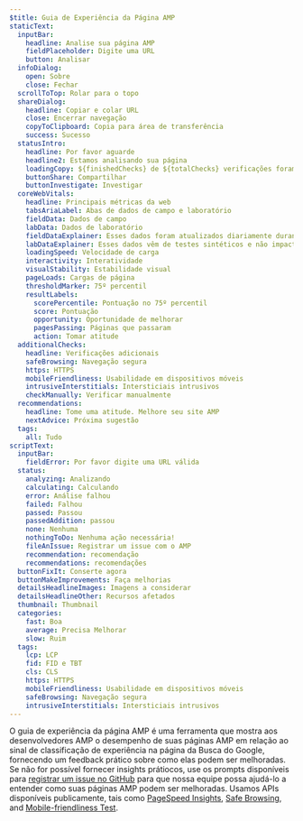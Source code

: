 ```yaml
---
$title: Guia de Experiência da Página AMP
staticText:
  inputBar:
    headline: Analise sua página AMP
    fieldPlaceholder: Digite uma URL
    button: Analisar
  infoDialog:
    open: Sobre
    close: Fechar
  scrollToTop: Rolar para o topo
  shareDialog:
    headline: Copiar e colar URL
    close: Encerrar navegação
    copyToClipboard: Copia para área de transferência
    success: Sucesso
  statusIntro:
    headline: Por favor aguarde
    headline2: Estamos analisando sua página
    loadingCopy: ${finishedChecks} de ${totalChecks} verificações foram concluídas
    buttonShare: Compartilhar
    buttonInvestigate: Investigar
  coreWebVitals:
    headline: Principais métricas da web
    tabsAriaLabel: Abas de dados de campo e laboratório
    fieldData: Dados de campo
    labData: Dados de laboratório
    fieldDataExplainer: Esses dados foram atualizados diariamente durante o período de 28 dias consecutivos.
    labDataExplainer: Esses dados vêm de testes sintéticos e não impactam a experiência da página.
    loadingSpeed: Velocidade de carga
    interactivity: Interatividade
    visualStability: Estabilidade visual
    pageLoads: Cargas de página
    thresholdMarker: 75º percentil
    resultLabels:
      scorePercentile: Pontuação no 75º percentil
      score: Pontuação
      opportunity: Oportunidade de melhorar
      pagesPassing: Páginas que passaram
      action: Tomar atitude
  additionalChecks:
    headline: Verificações adicionais
    safeBrowsing: Navegação segura
    https: HTTPS
    mobileFriendliness: Usabilidade em dispositivos móveis
    intrusiveInterstitials: Intersticiais intrusivos
    checkManually: Verificar manualmente
  recommendations:
    headline: Tome uma atitude. Melhore seu site AMP
    nextAdvice: Próxima sugestão
  tags:
    all: Tudo
scriptText:
  inputBar:
    fieldError: Por favor digite uma URL válida
  status:
    analyzing: Analizando
    calculating: Calculando
    error: Análise falhou
    failed: Falhou
    passed: Passou
    passedAddition: passou
    none: Nenhuma
    nothingToDo: Nenhuma ação necessária!
    fileAnIssue: Registrar um issue com o AMP
    recommendation: recomendação
    recommendations: recomendações
  buttonFixIt: Conserte agora
  buttonMakeImprovements: Faça melhorias
  detailsHeadlineImages: Imagens a considerar
  detailsHeadlineOther: Recursos afetados
  thumbnail: Thumbnail
  categories:
    fast: Boa
    average: Precisa Melhorar
    slow: Ruim
  tags:
    lcp: LCP
    fid: FID e TBT
    cls: CLS
    https: HTTPS
    mobileFriendliness: Usabilidade em dispositivos móveis
    safeBrowsing: Navegação segura
    intrusiveInterstitials: Intersticiais intrusivos
---
```


O guia de experiência da página AMP é uma ferramenta que mostra aos desenvolvedores AMP o desempenho de suas páginas AMP em relação ao sinal de classificação de experiência na página da Busca do Google, fornecendo um feedback prático sobre como elas podem ser melhoradas. Se não for possível fornecer insights prátiocos, use os prompts disponíveis para [registrar um issue no GitHub](https://github.com/ampproject/amphtml/issues/new?assignees=&labels=Type:+Page+experience&template=page-experience.md&title=Page+experience+issue) para que nossa equipe possa ajudá-lo a entender como suas páginas AMP podem ser melhoradas. Usamos APIs disponíveis publicamente, tais como [PageSpeed Insights](https://developers.google.com/speed/pagespeed/insights/?hl=pt_BR), [Safe Browsing](https://developers.google.com/safe-browsing/v4/lookup-api?hl=pt_BR), and [Mobile-friendliness Test](https://search.google.com/test/mobile-friendly?hl=pt_BR).
